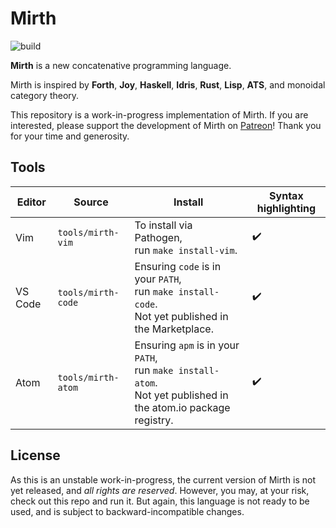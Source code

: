 # Mirth

![build](https://github.com/mirth-lang/mirth/workflows/build/badge.svg)

**Mirth** is a new concatenative programming language.

Mirth is inspired by **Forth**, **Joy**, **Haskell**, **Idris**, **Rust**, **Lisp**, **ATS**, and monoidal category theory.

This repository is a work-in-progress implementation of Mirth. If you are interested, please support the development of Mirth on [Patreon](https://patreon.com/typeswitch)! Thank you for your time and generosity.

## Tools

| Editor       | Source | Install                                                                                                                    | Syntax highlighting |
| ------------ | ------- | -------------------------------------------------------------------------------------------------------------------------- | ------------------- |
| Vim          | `tools/mirth-vim` | To install via Pathogen,           </br> run `make install-vim`.                                                           | :heavy_check_mark:  |
| VS Code      | `tools/mirth-code` | Ensuring `code` is in your `PATH`, </br> run `make install-code`. </br> Not yet published in the Marketplace.              | :heavy_check_mark:  |
| Atom         | `tools/mirth-atom` | Ensuring `apm` is in your `PATH`,  </br> run `make install-atom`. </br> Not yet published in the atom.io package registry. | :heavy_check_mark:  |

## License

As this is an unstable work-in-progress, the current version of Mirth is not yet released, and *all rights are reserved*. However, you may, at your risk, check out this repo and run it. But again, this language is not ready to be used, and is subject to backward-incompatible changes.

